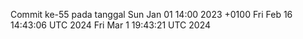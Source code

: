 Commit ke-55 pada tanggal Sun Jan 01 14:00 2023 +0100
Fri Feb 16 14:43:06 UTC 2024
Fri Mar  1 19:43:21 UTC 2024

